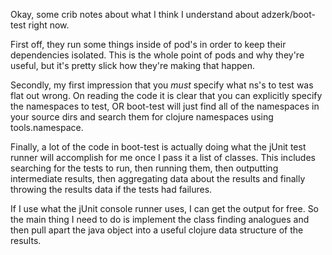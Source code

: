 Okay, some crib notes about what I think I understand about
adzerk/boot-test right now.

First off, they run some things inside of pod's in order to keep their
dependencies isolated. This is the whole point of pods and why they're
useful, but it's pretty slick how they're making that happen.

Secondly, my first impression that you *must* specify what ns's to
test was flat out wrong. On reading the code it is clear that you can
explicitly specify the namespaces to test, OR boot-test will just find
all of the namespaces in your source dirs and search them for clojure
namespaces using tools.namespace.

Finally, a lot of the code in boot-test is actually doing what the
jUnit test runner will accomplish for me once I pass it a list of
classes. This includes searching for the tests to run, then running
them, then outputting intermediate results, then aggregating data
about the results and finally throwing the results data if the tests
had failures.

If I use what the jUnit console runner uses, I can get the output for
free.  So the main thing I need to do is implement the class finding
analogues and then pull apart the java object into a useful clojure
data structure of the results.
